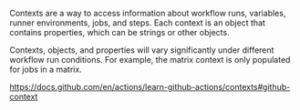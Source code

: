Contexts are a way to access information about workflow runs, variables, runner environments, jobs, and steps. Each context is an object that contains properties, which can be strings or other objects.

Contexts, objects, and properties will vary significantly under different workflow run conditions. For example, the matrix context is only populated for jobs in a matrix.

https://docs.github.com/en/actions/learn-github-actions/contexts#github-context
